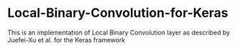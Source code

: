 # Local-Binary-Convolution-for-Keras
This is an implementation of Local Binary Convolution layer as described by Juefei-Xu et al. for the Keras framework
